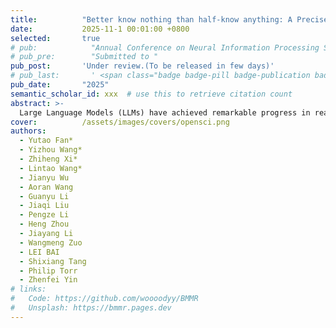 ```yaml
---
title:          "Better know nothing than half-know anything: A Precise and Efficient Dataset for Scientific Reasoning in Language Models"
date:           2025-11-1 00:01:00 +0800
selected:       true
# pub:            "Annual Conference on Neural Information Processing Systems (NeurIPS) 2025"
# pub_pre:        "Submitted to "
pub_post:       'Under review.(To be released in few days)'
# pub_last:       ' <span class="badge badge-pill badge-publication badge-success">Poster</span>'
pub_date:       "2025"
semantic_scholar_id: xxx  # use this to retrieve citation count
abstract: >-
  Large Language Models (LLMs) have achieved remarkable progress in reasoning tasks, i.e., coding and mathematics. However, their ability to perform scientific reasoning remains significantly limited, probably hampered by the scarcity of high-quality scientific reasoning datasets. Existing approaches either rely on LLM-generated synthetic data (suffering from noise and hallucinations) or human-compiled documents (facing scarcity and non-standardization). In this paper, we empirically verify that integrating precise knowledge from original scientific documents with formalized questions and consistent answers can mitigate the need for large-scale data. Based on this insight, we design PreciSci, a pipeline for constructing multi-disciplinary scientific reasoning datasets. This pipeline involves extracting knowledge from reliable sources, refining questions for completeness and precision, applying multi-stage filtering to eliminate redundancy and noise, and refining answers to ensure reliable supervision. Leveraging PreciSci, we build Open-Sci, a precise and knowledge-dense scientific reasoning dataset. Experimental evaluations show that despite Open-Sci being less than one-sixth the size of state-of-the-art scientific reasoning datasets, it enables LLMs to achieve approximately 4.49% better performance across diverse discipline-specific benchmarks.
cover:          /assets/images/covers/opensci.png
authors:
  - Yutao Fan*
  - Yizhou Wang*
  - Zhiheng Xi*
  - Lintao Wang*
  - Jianyu Wu
  - Aoran Wang
  - Guanyu Li
  - Jiaqi Liu
  - Pengze Li
  - Heng Zhou
  - Jiayang Li
  - Wangmeng Zuo
  - LEI BAI
  - Shixiang Tang
  - Philip Torr
  - Zhenfei Yin
# links:
#   Code: https://github.com/woooodyy/BMMR
#   Unsplash: https://bmmr.pages.dev
---
```

